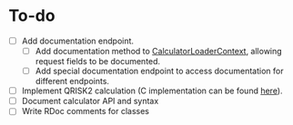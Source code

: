 # To-do
 - [ ] Add documentation endpoint.
    - [ ] Add documentation method to [CalculatorLoaderContext][CalculatorLoaderContext], allowing request fields to be documented.
    - [ ] Add special documentation endpoint to access documentation for different endpoints.
 - [ ] Implement QRISK2 calculation (C implementation can be found [here][QRISK2-Software]).
 - [ ] Document calculator API and syntax
 - [ ] Write RDoc comments for classes

  [CalculatorLoaderContext]: /lib/calculatorloader.rb
  [QRISK2-Software]: http://www.qrisk.org/index.php#software
